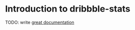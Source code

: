# Introduction to dribbble-stats

TODO: write [great documentation](http://jacobian.org/writing/what-to-write/)
